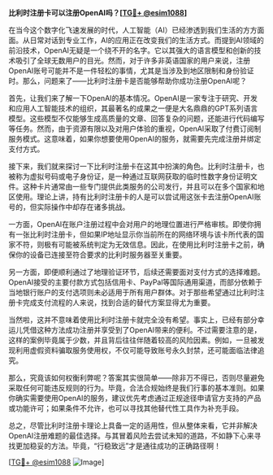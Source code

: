 **比利时注册卡可以注册OpenAI吗？[[TG💪+ @esim1088](https://t.me/s/esim1088)]**

在当今这个数字化飞速发展的时代，人工智能（AI）已经渗透到我们生活的方方面面。从日常对话到专业工作，AI的应用正在改变我们的生活方式。而提到AI领域的前沿技术，OpenAI无疑是一个绕不开的名字。它以其强大的语言模型和创新的技术吸引了全球无数用户的目光。然而，对于许多非英语国家的用户来说，注册OpenAI账号可能并不是一件轻松的事情，尤其是当涉及到地区限制和身份验证时。那么，问题来了——比利时注册卡是否能够帮助你成功注册OpenAI呢？

首先，让我们来了解一下OpenAI的基本情况。OpenAI是一家专注于研究、开发和应用人工智能技术的组织，其最著名的成果之一便是大名鼎鼎的GPT系列语言模型。这些模型不仅能够生成高质量的文章、回答复杂的问题，还能进行代码编写等任务。然而，由于资源有限以及对用户体验的重视，OpenAI采取了付费订阅制服务模式。这意味着，如果你想要使用OpenAI的服务，就需要先完成注册并绑定支付方式。

接下来，我们就来探讨一下比利时注册卡在这其中扮演的角色。比利时注册卡，也被称为虚拟号码或电子身份证，是一种通过互联网获取的临时性数字身份证明文件。这种卡片通常由一些专门提供此类服务的公司发行，并且可以在多个国家和地区使用。理论上讲，持有比利时注册卡的人是可以尝试用这张卡去注册OpenAI账号的，但实际操作中却存在诸多挑战。

一方面，OpenAI在账户注册过程中会对用户的地理位置进行严格审核。即使你拥有一张比利时注册卡，但如果IP地址显示你当前所在的网络环境与该卡所代表的国家不符，则极有可能被系统判定为无效信息。因此，在使用比利时注册卡之前，确保你的设备已连接至符合要求的比利时服务器至关重要。

另一方面，即便顺利通过了地理验证环节，后续还需要面对支付方式的选择难题。OpenAI接受的主要付款方式包括信用卡、PayPal等国际通用渠道，而部分依赖于当地银行账户的支付选项则未必适用于所有用户群体。对于那些希望通过比利时注册卡完成支付流程的人来说，找到合适的替代方案显得尤为重要。

当然啦，这并不意味着使用比利时注册卡就完全没有希望。事实上，已经有部分幸运儿凭借这种方法成功注册并享受到了OpenAI带来的便利。不过需要注意的是，这样的案例毕竟属于少数，并且背后往往伴随着较高的风险因素。例如，一旦被发现利用虚假资料骗取服务使用权，不仅可能导致账号永久封禁，还可能面临法律追究。

那么，究竟该如何权衡利弊呢？答案其实很简单——除非万不得已，否则尽量避免采取任何可能违反规则的行为。毕竟，合法合规始终是我们行事的基本准则。如果你确实需要使用OpenAI的服务，建议优先考虑通过正规途径申请官方支持的产品或功能许可；如果条件不允许，也可以寻找其他替代性工具作为补充手段。

总之，尽管比利时注册卡理论上具备一定的适用性，但从整体来看，它并非解决OpenAI注册难题的最佳选择。与其冒着风险去尝试未知的道路，不如静下心来寻找更加稳妥的方法。毕竟，“行稳致远”才是通往成功的正确路径啊！

[[TG💪+ @esim1088](https://t.me/s/esim1088) ![Image](https://i.postimg.cc/4NQfJmqS/Snipaste-2025-05-13-00-14-12.png)]